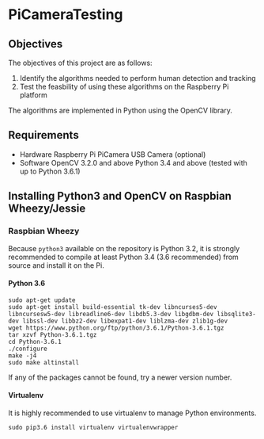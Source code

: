 # PiCameraTesting

## Objectives
The objectives of this project are as follows:
1. Identify the algorithms needed to perform human detection and tracking
2. Test the feasbility of using these algorithms on the Raspberry Pi platform

The algorithms are implemented in Python using the OpenCV library.

## Requirements
- Hardware
    Raspberry Pi
    PiCamera
    USB Camera (optional)
- Software
    OpenCV 3.2.0 and above
    Python 3.4 and above (tested with up to Python 3.6.1)
    
## Installing Python3 and OpenCV on Raspbian Wheezy/Jessie
### Raspbian Wheezy
Because `python3` available on the repository is Python 3.2, it is strongly recommended to compile at least Python 3.4 (3.6 recommended) from source and install it on the Pi. 
#### Python 3.6
```
sudo apt-get update
sudo apt-get install build-essential tk-dev libncurses5-dev libncursesw5-dev libreadline6-dev libdb5.3-dev libgdbm-dev libsqlite3-dev libssl-dev libbz2-dev libexpat1-dev liblzma-dev zlib1g-dev
wget https://www.python.org/ftp/python/3.6.1/Python-3.6.1.tgz
tar xzvf Python-3.6.1.tgz
cd Python-3.6.1
./configure
make -j4
sudo make altinstall 
```
If any of the packages cannot be found, try a newer version number.

#### Virtualenv
It is highly recommended to use virtualenv to manage Python environments. 
```
sudo pip3.6 install virtualenv virtualenvwrapper
```
